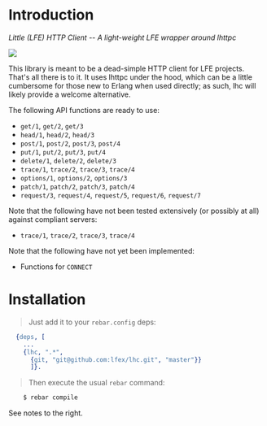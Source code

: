 # Introduction

*Little (LFE) HTTP Client -- A light-weight LFE wrapper around lhttpc*

<a href="images/lhc.jpg"><img src="images/lhc-small.jpg" /></a>

This library is meant to be a dead-simple HTTP client for LFE projects. That's
all there is to it. It uses lhttpc under the hood, which can be a little
cumbersome for those new to Erlang when used directly; as such, lhc will likely
provide a welcome alternative.

<aside class="success">
The following API functions are ready to use:
<ul>
<li><code>get/1</code>, <code>get/2</code>, <code>get/3</code></li>
<li><code>head/1</code>, <code>head/2</code>, <code>head/3</code></li>
<li><code>post/1</code>, <code>post/2</code>, <code>post/3</code>, <code>post/4</code></li>
<li><code>put/1</code>, <code>put/2</code>, <code>put/3</code>, <code>put/4</code></li>
<li><code>delete/1</code>, <code>delete/2</code>, <code>delete/3</code></li>
<li><code>trace/1</code>, <code>trace/2</code>, <code>trace/3</code>, <code>trace/4</code></li>
<li><code>options/1</code>, <code>options/2</code>, <code>options/3</code></li>
<li><code>patch/1</code>, <code>patch/2</code>, <code>patch/3</code>, <code>patch/4</code></li>
<li><code>request/3</code>, <code>request/4</code>, <code>request/5</code>, <code>request/6</code>, <code>request/7</code></li>
</ul>
</aside>

<aside class="caution">
Note that the following have not been tested extensively (or possibly at all)
against compliant servers:
<ul>
<li><code>trace/1</code>, <code>trace/2</code>, <code>trace/3</code>, <code>trace/4</code></li>
</ul>
</aside>

<aside class="danger">
Note that the following have not yet been implemented:
<ul>
<li>Functions for <code>CONNECT</code></li>
</ul>
</aside>

# Installation


> Just add it to your ``rebar.config`` deps:

```erlang
  {deps, [
    ...
    {lhc, ".*",
      {git, "git@github.com:lfex/lhc.git", "master"}}
      ]}.
```

> Then execute the usual ``rebar`` command:

```bash
    $ rebar compile
```

See notes to the right.

